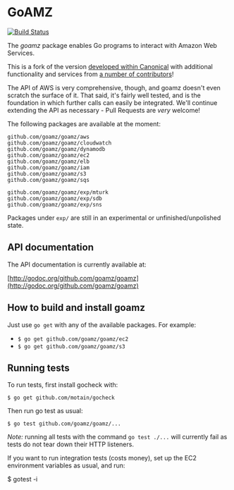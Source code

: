 # GoAMZ

[![Build Status](https://travis-ci.org/goamz/goamz.png?branch=master)](https://travis-ci.org/goamz/goamz)

The _goamz_ package enables Go programs to interact with Amazon Web Services.

This is a fork of the version [developed within Canonical](https://wiki.ubuntu.com/goamz) with additional functionality and services from [a number of contributors](https://github.com/goamz/goamz/contributors)!

The API of AWS is very comprehensive, though, and goamz doesn't even scratch the surface of it. That said, it's fairly well tested, and is the foundation in which further calls can easily be integrated. We'll continue extending the API as necessary - Pull Requests are _very_ welcome!

The following packages are available at the moment:

```
github.com/goamz/goamz/aws
github.com/goamz/goamz/cloudwatch
github.com/goamz/goamz/dynamodb
github.com/goamz/goamz/ec2
github.com/goamz/goamz/elb
github.com/goamz/goamz/iam
github.com/goamz/goamz/s3
github.com/goamz/goamz/sqs

github.com/goamz/goamz/exp/mturk
github.com/goamz/goamz/exp/sdb
github.com/goamz/goamz/exp/sns
```

Packages under `exp/` are still in an experimental or unfinished/unpolished state.

## API documentation

The API documentation is currently available at:

[http://godoc.org/github.com/goamz/goamz](http://godoc.org/github.com/goamz/goamz)

## How to build and install goamz

Just use `go get` with any of the available packages. For example:

* `$ go get github.com/goamz/goamz/ec2`
* `$ go get github.com/goamz/goamz/s3`

## Running tests

To run tests, first install gocheck with:

`$ go get github.com/motain/gocheck`

Then run go test as usual:

`$ go test github.com/goamz/goamz/...`

_Note:_ running all tests with the command `go test ./...` will currently fail as tests do not tear down their HTTP listeners.

If you want to run integration tests (costs money), set up the EC2 environment variables as usual, and run:

$ gotest -i
